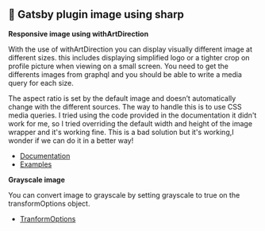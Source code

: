 ## 🚀 Gatsby plugin image using sharp

**Responsive image using withArtDirection**

With the use of withArtDirection you can display visually different image at different sizes. this includes displaying simplified logo or a tighter crop on profile picture when viewing on a small screen. You need to get the differents images from graphql and you should be able to write a media query for each size.

The aspect ratio is set by the default image and doesn’t automatically change with the different sources. The way to handle this is to use CSS media queries. I tried using the code provided in the documentation it didn't work for me, so I tried overriding the default width and height of the image wrapper and it's working fine. This is a bad solution but it's working,I wonder if we can do it in a better way!

- [Documentation](https://www.gatsbyjs.com/docs/reference/built-in-components/gatsby-plugin-image/#withartdirection)
- [Examples](https://gatsbypluginimagewithartdirect.gatsbyjs.io/)

**Grayscale image**

You can convert image to grayscale by setting grayscale to true on the transformOptions object.

- [TranformOptions](https://www.gatsbyjs.com/docs/reference/built-in-components/gatsby-plugin-image/#transformoptions)

